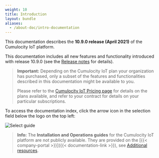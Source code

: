 ```yaml
---
weight: 10
title: Introduction
layout: bundle
aliases:
  - /about-doc/intro-documentation
---
```


This documentation describes the **10.9.0 release (April 2021)** of the Cumulocity IoT platform.

This documentation includes all new features and functionality introduced with release 10.9.0 (see the [Release notes](https://cumulocity.com/guides/releasenotes/release-10-9-0/overview-10-9-0/) for details).

>**Important:** Depending on the Cumulocity IoT plan your organization has purchased, only a subset of the features and functionalities described in this documentation might be available to you.
>
>Please refer to the [Cumulocity IoT Pricing page](https://www.softwareag.cloud/site/pricing/cumulocity-iot.html#/) for details on the plans available, and refer to your contract for details on your particular subscriptions.

To access the documentation index, click the arrow icon in the selection field below the logo on the top left:

![Select guide](/images/about/about-docs-selection.png)

>**Info:** The **Installation and Operations guides** for the Cumulocity IoT platform are not publicly available. They are provided on the [{{< company-portal >}}]({{< documentation-link >}}), see [Additional resources](/welcome/additional-resources/).
